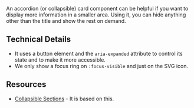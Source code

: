 <p class="lead">An accordion (or collapsible) card component can be helpful if you want to display more information in a smaller area. Using it, you can hide anything other than the title and show the rest on demand.</p>

## Technical Details

- It uses a button element and the `aria-expanded` attribute to control its state and to make it more accessible.
- We only show a focus ring on `:focus-visible` and just on the SVG icon.

## Resources

- [Collapsible Sections](https://inclusive-components.design/collapsible-sections/) - It is based on this.

